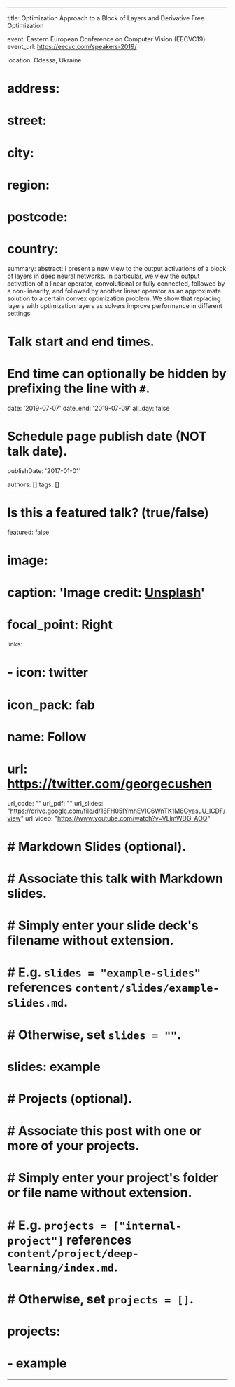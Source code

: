 <!-- ---
title: Artificial Intelligence for Leaders

event: KKU it
event_url: https://example.org

location: University Theater | King Khalid University
# address:
#   street: []
#   city: Abha
#   region: Aseer
#   postcode: []
#   country: Saudi Arabia

# summary: []
abstract: 'Continuing to cooperate with government agencies to spread the culture of digital transformation and develop their leaders. I held an artificial intelligence course for leaders. At the University City Theater in Al-Qaraa'

# Talk start and end times.
#   End time can optionally be hidden by prefixing the line with `#`.
date: '2022-10-28T13:00:00Z'
date_end: '2022-06-31T15:00:00Z'
all_day: false

# Schedule page publish date (NOT talk date).
publishDate: '2017-01-01T00:00:00Z'

authors: []
tags: []

# Is this a featured talk? (true/false)
featured: false

image:
  caption: 'Image credit: [**Unsplash**](https://unsplash.com/photos/bzdhc5b3Bxs)'
  focal_point: Right

links:
  - icon: twitter
    icon_pack: fab
    name: Follow
    url: https://twitter.com/kku_it/status/1586766647167045632?s=20&t=B2OBwVN_cuTeoBcMt_1YyQ
url_code: ''
url_pdf: ''
url_slides: ''
url_video: ''

# Markdown Slides (optional).
#   Associate this talk with Markdown slides.
#   Simply enter your slide deck's filename without extension.
#   E.g. `slides = "example-slides"` references `content/slides/example-slides.md`.
#   Otherwise, set `slides = ""`.
# slides: example

# Projects (optional).
#   Associate this post with one or more of your projects.
#   Simply enter your project's folder or file name without extension.
#   E.g. `projects = ["internal-project"]` references `content/project/deep-learning/index.md`.
#   Otherwise, set `projects = []`.
# projects:
#   - example
--- -->



---
title:  Optimization Approach to a Block of Layers and Derivative Free Optimization

event: Eastern European Conference on Computer Vision (EECVC19)
event_url: https://eecvc.com/speakers-2019/

location: Odessa, Ukraine
# address:
#   street: 
#   city: 
#   region: 
#   postcode:
#   country: 

summary: 
abstract: I present a new view to the output activations of a block of layers in deep neural networks. In particular, we view the output activation of a linear operator, convolutional or fully connected, followed by a non-linearity, and followed by another linear operator as an approximate solution to a certain convex optimization problem. We show that replacing layers with optimization layers as solvers improve performance in different settings.

# Talk start and end times.
#   End time can optionally be hidden by prefixing the line with `#`.
date: '2019-07-07'
date_end: '2019-07-09'
all_day: false

# Schedule page publish date (NOT talk date).
publishDate: '2017-01-01'

authors: []
tags: []

# Is this a featured talk? (true/false)
featured: false

# image:
#   caption: 'Image credit: [**Unsplash**](https://unsplash.com/photos/bzdhc5b3Bxs)'
#   focal_point: Right

links:
# - icon: twitter
#   icon_pack: fab
#   name: Follow
#   url: https://twitter.com/georgecushen
url_code: ""
url_pdf: ""
url_slides: "https://drive.google.com/file/d/18FH05IYmhEVlG6WnTK1M8GyasuU_lCDF/view"
url_video: "https://www.youtube.com/watch?v=VLlmWDG_AOQ"

# # Markdown Slides (optional).
# #   Associate this talk with Markdown slides.
# #   Simply enter your slide deck's filename without extension.
# #   E.g. `slides = "example-slides"` references `content/slides/example-slides.md`.
# #   Otherwise, set `slides = ""`.
# slides: example

# # Projects (optional).
# #   Associate this post with one or more of your projects.
# #   Simply enter your project's folder or file name without extension.
# #   E.g. `projects = ["internal-project"]` references `content/project/deep-learning/index.md`.
# #   Otherwise, set `projects = []`.
# projects:
# - example
---